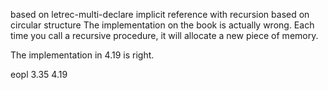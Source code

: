 based on letrec-multi-declare
implicit reference with recursion based on circular structure
The implementation on the book is actually wrong. Each time you call a recursive
procedure, it will allocate a new piece of memory.

The implementation in 4.19 is right.

eopl 3.35 4.19
